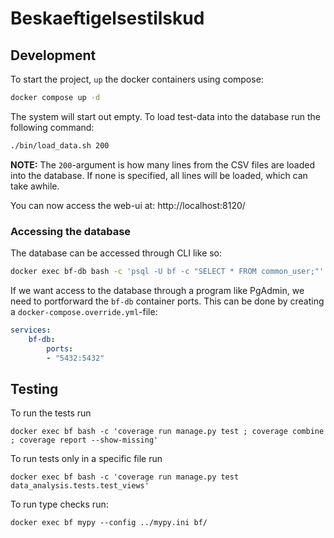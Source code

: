 # Beskaeftigelsestilskud

## Development

To start the project, `up` the docker containers using compose:

```bash
docker compose up -d
```

The system will start out empty. To load test-data into the database run the following command:

```bash
./bin/load_data.sh 200
```

**NOTE:** The `200`-argument is how many lines from the CSV files are loaded into the database.
If none is specified, all lines will be loaded, which can take awhile.

You can now access the web-ui at: http://localhost:8120/

### Accessing the database

The database can be accessed through CLI like so:

```bash
docker exec bf-db bash -c 'psql -U bf -c "SELECT * FROM common_user;"'
```

If we want access to the database through a program like PgAdmin, we need to portforward the `bf-db` container ports.
This can be done by creating a `docker-compose.override.yml`-file:

```yml
services:
    bf-db:
        ports:
        - "5432:5432"
```

## Testing

To run the tests run
```
docker exec bf bash -c 'coverage run manage.py test ; coverage combine ; coverage report --show-missing'
```

To run tests only in a specific file run
```
docker exec bf bash -c 'coverage run manage.py test data_analysis.tests.test_views'
```

To run type checks run:

```
docker exec bf mypy --config ../mypy.ini bf/
```
